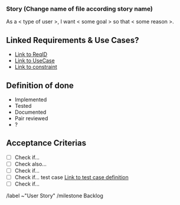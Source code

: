 ### Story (Change name of file according story name)

As a < type of user >, I want < some goal > so that < some reason >.



## Linked Requirements & Use Cases? 

* [Link to ReqID]()
* [Link to UseCase]()
* [Link to constraint]()

## Definition of done

* Implemented
* Tested
* Documented
* Pair reviewed
* ?


## Acceptance Criterias

- [ ] Check if...
- [ ] Check also...
- [ ] Check if...
- [ ] Check if... test case [Link to test case definition]()
- [ ] Check if...

/label ~"User Story"
/milestone Backlog
